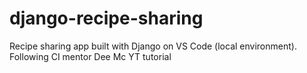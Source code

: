 # django-recipe-sharing
Recipe sharing app built with Django on VS Code (local environment). Following CI mentor Dee Mc YT tutorial
